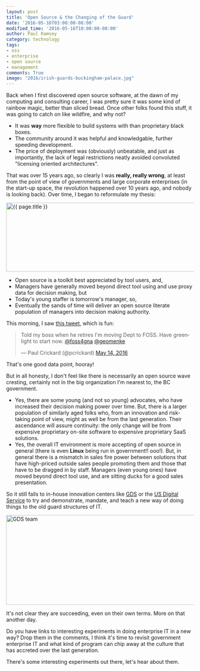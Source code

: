 ```yaml
---
layout: post
title: 'Open Source & the Changing of the Guard'
date: '2016-05-16T03:00:00-08:00'
modified_time: '2016-05-16T10:00:00-08:00'
author: Paul Ramsey
category: technology
tags:
- oss
- enterprise
- open source
- management
comments: True
image: "2016/irish-guards-buckingham-palace.jpg"
---
```


Back when I first discovered open source software, at the dawn of my computing and consulting career, I was pretty sure it was some kind of rainbow magic, better than sliced bread. Once other folks found this stuff, it was going to catch on like wildfire, and why not?

* It was **way** more flexible to build systems with than proprietary black boxes.
* The community around it was helpful and knowledgable, further speeding development.
* The price of deployment was (obviously) unbeatable, and just as importantly, the lack of legal restrictions neatly avoided convoluted "licensing oriented architectures".

That was over 15 years ago, so clearly I was **really, really wrong**, at least from the point of view of governments and large corporate enterprises (in the start-up space, the revolution happened over 10 years ago, and nobody is looking back). Over time, I began to reformulate my thesis:

<img src="{{ site.images }}{{ page.image }}" alt="{{ page.title }}" width="550" height="185" />

* Open source is a toolkit best appreciated by tool users, and,
* Managers have generally moved beyond direct tool using and use proxy data for decision making, but
* Today's young staffer is tomorrow's manager, so,
* Eventually the sands of time will deliver an open source literate population of managers into decision making authority.

This morning, I saw [this tweet](https://twitter.com/pcrickard/status/731576934224666624), which is fun:

<blockquote class="twitter-tweet" data-lang="en"><p lang="en" dir="ltr">Told my boss when he retires I&#39;m moving Dept to FOSS. Have greenlight to start now. <a href="https://twitter.com/foss4gna">@foss4gna</a> <a href="https://twitter.com/geomenke">@geomenke</a></p>&mdash; Paul Crickard (@pcrickard) <a href="https://twitter.com/pcrickard/status/731576934224666624">May 14, 2016</a></blockquote>
<script async src="//platform.twitter.com/widgets.js" charset="utf-8"></script>

That's one good data point, hooray!

But in all honesty, I don't feel like there is necessarily an open source wave cresting, certainly not in the big organization I'm nearest to, the BC government. 

* Yes, there are some young (and not so young) advocates, who have increased their decision making power over time. But, there is a larger population of similarly aged folks who, from an innovation and risk-taking point of view, might as well be from the last generation. Their ascendance will assure continuity: the only change will be from expensive proprietary on-site software to expensive proprietary SaaS solutions.
* Yes, the overall IT environment is more accepting of open source in general (there is even **Linux** being run in government!! ooo!). But, in general there is a mismatch in sales fire power between solutions that have high-priced outside sales people promoting them and those that have to be dragged in by staff. Managers (even young ones) have moved beyond direct tool use, and are sitting ducks for a good sales presentation.

So it still falls to in-house innovation centers like [GDS](https://gds.blog.gov.uk/) or the [US Digital Service](https://www.whitehouse.gov/digital/united-states-digital-service) to try and demonstrate, mandate, and teach a new way of doing things to the old guard structures of IT.

<img src="{{ site.images }}/2016/gds-team.jpg" alt="GDS team" width="550" height="241" />

It's not clear they are succeeding, even on their own terms. More on that another day.

Do you have links to interesting experiments in doing enterprise IT in a new way? Drop them in the comments, I think it's time to revisit government enterprise IT and what kind of program can chip away at the culture that has accreted over the last generation. 

There's some interesting experiments out there, let's hear about them.

